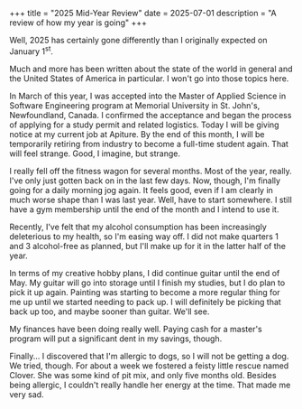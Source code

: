 +++
title = "2025 Mid-Year Review"
date = 2025-07-01
description = "A review of how my year is going"
+++

Well, 2025 has certainly gone differently than I originally expected on January 1<sup>st</sup>.

Much and more has been written about the state of the world in general and the United States of America in particular. I won't go into those topics here.

In March of this year, I was accepted into the Master of Applied Science in Software Engineering program at Memorial University in St. John's, Newfoundland, Canada. I confirmed the acceptance and began the process of applying for a study permit and related logistics. Today I will be giving notice at my current job at Apiture. By the end of this month, I will be temporarily retiring from industry to become a full-time student again. That will feel strange. Good, I imagine, but strange.

I really fell off the fitness wagon for several months. Most of the year, really. I've only just gotten back on in the last few days. Now, though, I'm finally going for a daily morning jog again. It feels good, even if I am clearly in much worse shape than I was last year. Well, have to start somewhere. I still have a gym membership until the end of the month and I intend to use it.

Recently, I've felt that my alcohol consumption has been increasingly deleterious to my health, so I'm easing way off. I did not make quarters 1 and 3 alcohol-free as planned, but I'll make up for it in the latter half of the year.

In terms of my creative hobby plans, I did continue guitar until the end of May. My guitar will go into storage until I finish my studies, but I do plan to pick it up again. Painting was starting to become a more regular thing for me up until we started needing to pack up. I will definitely be picking that back up too, and maybe sooner than guitar. We'll see.

My finances have been doing really well. Paying cash for a master's program will put a significant dent in my savings, though.

Finally... I discovered that I'm allergic to dogs, so I will not be getting a dog. We tried, though. For about a week we fostered a feisty little rescue named Clover. She was some kind of pit mix, and only five months old. Besides being allergic, I couldn't really handle her energy at the time. That made me very sad.
